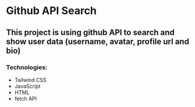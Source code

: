 # Github API Search

## This project is using github API to search and show user data \(username, avatar, profile url and bio)

### Technologies:

- Tailwind CSS
- JavaScript
- HTML
- fetch API
